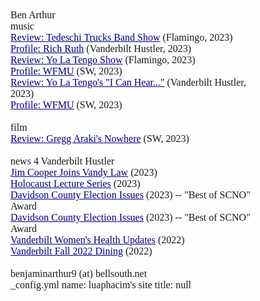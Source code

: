 <style type="text/css">
<!--
 p
	{margin-bottom:.0002pt;
	font-size:12.0pt;
	font-family:"Times New Roman";
	margin-left:0.5in; margin-right:0.5in; margin-top:0in;}
	
	a:link { color: Navy; }
    a:hover {
     background-color: #99CCFF;
     text-decoration: none;
     color: Black;
     }
     a:visited {color: Gray;}
-->
</style>

<body>
<p>&nbsp;</p>
<p>Ben Arthur</p>
<p>music</p>
<p><a href="https://href.li/?https://flamingomag.com/2023/07/13/tedeschi-trucks-band-american-music/">Review: Tedeschi Trucks Band Show</a> (Flamingo, 2023)</p>
<p><a href="https://vanderbilthustler.com/2023/06/10/exploring-the-world-of-space-jazz-with-rich-ruth/">Profile: Rich Ruth</a> (Vanderbilt Hustler, 2023)</p>
<p><a href="https://vanderbilthustler.com/2023/03/20/yo-la-tengo-performs-deep-cuts-in-drag-protesting-recent-tennessee-law/">Review: Yo La Tengo Show</a> (Flamingo, 2023)</p>
<p><a href="https://sammysworld.org/the-internet-vs-the-airwaves/">Profile: WFMU</a> (SW, 2023)
<p><a href="https://vanderbilthustler.com/2022/11/28/return-to-hot-chicken-yo-la-tengos-i-can-hear-the-heart-beating-as-one-turns-25/">Review: Yo La Tengo's "I Can Hear..."</a> (Vanderbilt Hustler, 2023)
<p><a href="https://sammysworld.org/the-internet-vs-the-airwaves/">Profile: WFMU</a> (SW, 2023)

<p>&nbsp;</p>
<p>film</p>
<p><a href="https://sammysworld.org/nowhere-and-the-inversion-of-the-teen-movie/">Review: Gregg Araki's Nowhere</a> (SW, 2023)
<p>&nbsp;</p>
 <p>news 4 Vanderbilt Hustler</p>
<p><a href="https://vanderbilthustler.com/2023/09/10/former-nashville-rep-jim-cooper-joins-vanderbilt-law-as-distinguished-scholar-in-residence/">Jim Cooper Joins Vandy Law</a> (2023)
<p><a href="https://vanderbilthustler.com/2022/11/20/holocaust-survivor-elizabeth-wilf-speaks-at-november-holocaust-lecture-series/">Holocaust Lecture Series</a> (2023)
<p><a href="https://vanderbilthustler.com/2022/11/11/davidson-county-election-commission-issues-incorrect-ballots-settles-lawsuit-with-aclu/">Davidson County Election Issues</a> (2023) -- "Best of SCNO" Award
<p><a href="https://vanderbilthustler.com/2022/11/11/davidson-county-election-commission-issues-incorrect-ballots-settles-lawsuit-with-aclu/">Davidson County Election Issues</a> (2023) -- "Best of SCNO" Award
<p><a href="https://vanderbilthustler.com/2022/08/18/vanderbilt-lengthens-paid-parental-leave-to-hire-womens-health-coordinator/">Vanderbilt Women's Health Updates</a> (2022)
<p><a href ="https://vanderbilthustler.com/2022/07/19/a-look-into-fall-2022-dining/">Vanderbilt Fall 2022 Dining</a> (2022)


<p>&nbsp;</p>
<p>benjaminarthur9 (at) bellsouth.net</p>

_config.yml
name: luaphacim's site
title: null

